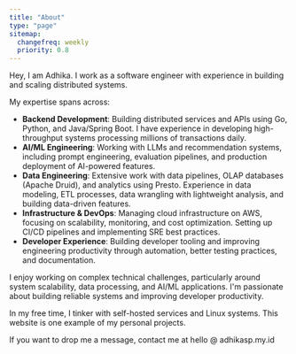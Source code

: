 ```yaml
---
title: "About"
type: "page"
sitemap:
  changefreq: weekly
  priority: 0.8
---
```


Hey, I am Adhika. I work as a software engineer with experience in building and scaling distributed systems.

My expertise spans across:

- **Backend Development**: Building distributed services and APIs using Go, Python, and Java/Spring Boot. I have experience in developing high-throughput systems processing millions of transactions daily.
- **AI/ML Engineering**: Working with LLMs and recommendation systems, including prompt engineering, evaluation pipelines, and production deployment of AI-powered features.
- **Data Engineering**: Extensive work with data pipelines, OLAP databases (Apache Druid), and analytics using Presto. Experience in data modeling, ETL processes, data wrangling with lightweight analysis, and building data-driven features.
- **Infrastructure & DevOps**: Managing cloud infrastructure on AWS, focusing on scalability, monitoring, and cost optimization. Setting up CI/CD pipelines and implementing SRE best practices.
- **Developer Experience**: Building developer tooling and improving engineering productivity through automation, better testing practices, and documentation.

I enjoy working on complex technical challenges, particularly around system scalability, data processing, and AI/ML applications. I'm passionate about building reliable systems and improving developer productivity.

In my free time, I tinker with self-hosted services and Linux systems. This website is one example of my personal projects.

If you want to drop me a message, contact me at hello @ adhikasp.my.id
